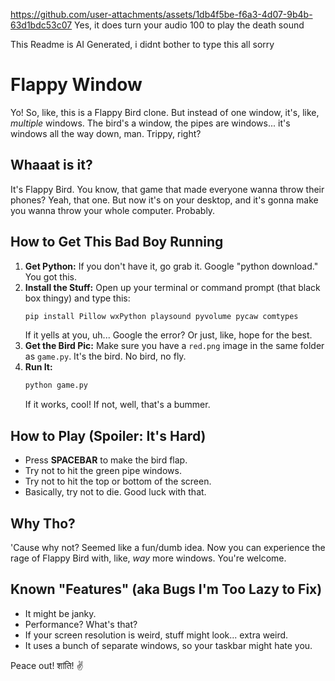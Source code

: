 https://github.com/user-attachments/assets/1db4f5be-f6a3-4d07-9b4b-63d1bdc53c07
Yes, it does turn your audio 100 to play the death sound

This Readme is AI Generated, i didnt bother to type this all sorry

# Flappy Window

Yo! So, like, this is a Flappy Bird clone. But instead of one window, it's, like, *multiple* windows. The bird's a window, the pipes are windows... it's windows all the way down, man. Trippy, right?

## Whaaat is it?

It's Flappy Bird. You know, that game that made everyone wanna throw their phones? Yeah, that one. But now it's on your desktop, and it's gonna make you wanna throw your whole computer. Probably.

## How to Get This Bad Boy Running

1.  **Get Python:** If you don't have it, go grab it. Google "python download." You got this.
2.  **Install the Stuff:** Open up your terminal or command prompt (that black box thingy) and type this:
    ```bash
    pip install Pillow wxPython playsound pyvolume pycaw comtypes
    ```
    If it yells at you, uh... Google the error? Or just, like, hope for the best.
3.  **Get the Bird Pic:** Make sure you have a `red.png` image in the same folder as `game.py`. It's the bird. No bird, no fly.
4.  **Run It:**
    ```bash
    python game.py
    ```
    If it works, cool! If not, well, that's a bummer.

## How to Play (Spoiler: It's Hard)

*   Press **SPACEBAR** to make the bird flap.
*   Try not to hit the green pipe windows.
*   Try not to hit the top or bottom of the screen.
*   Basically, try not to die. Good luck with that.

## Why Tho?

'Cause why not? Seemed like a fun/dumb idea. Now you can experience the rage of Flappy Bird with, like, *way* more windows. You're welcome.

## Known "Features" (aka Bugs I'm Too Lazy to Fix)

*   It might be janky.
*   Performance? What's that?
*   If your screen resolution is weird, stuff might look... extra weird.
*   It uses a bunch of separate windows, so your taskbar might hate you.

Peace out!  शांति! ✌️

